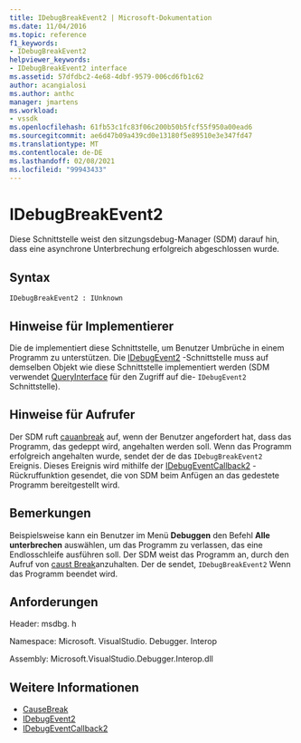 ```yaml
---
title: IDebugBreakEvent2 | Microsoft-Dokumentation
ms.date: 11/04/2016
ms.topic: reference
f1_keywords:
- IDebugBreakEvent2
helpviewer_keywords:
- IDebugBreakEvent2 interface
ms.assetid: 57dfdbc2-4e68-4dbf-9579-006cd6fb1c62
author: acangialosi
ms.author: anthc
manager: jmartens
ms.workload:
- vssdk
ms.openlocfilehash: 61fb53c1fc83f06c200b50b5fcf55f950a00ead6
ms.sourcegitcommit: ae6d47b09a439cd0e13180f5e89510e3e347fd47
ms.translationtype: MT
ms.contentlocale: de-DE
ms.lasthandoff: 02/08/2021
ms.locfileid: "99943433"
---
```

# <a name="idebugbreakevent2"></a>IDebugBreakEvent2
Diese Schnittstelle weist den sitzungsdebug-Manager (SDM) darauf hin, dass eine asynchrone Unterbrechung erfolgreich abgeschlossen wurde.

## <a name="syntax"></a>Syntax

```
IDebugBreakEvent2 : IUnknown
```

## <a name="notes-for-implementers"></a>Hinweise für Implementierer
 Die de implementiert diese Schnittstelle, um Benutzer Umbrüche in einem Programm zu unterstützen. Die [IDebugEvent2](../../../extensibility/debugger/reference/idebugevent2.md) -Schnittstelle muss auf demselben Objekt wie diese Schnittstelle implementiert werden (SDM verwendet [QueryInterface](/cpp/atl/queryinterface) für den Zugriff auf die- `IDebugEvent2` Schnittstelle).

## <a name="notes-for-callers"></a>Hinweise für Aufrufer
 Der SDM ruft [cauanbreak](../../../extensibility/debugger/reference/idebugprogram2-causebreak.md) auf, wenn der Benutzer angefordert hat, dass das Programm, das gedeppt wird, angehalten werden soll. Wenn das Programm erfolgreich angehalten wurde, sendet der de das `IDebugBreakEvent2` Ereignis. Dieses Ereignis wird mithilfe der [IDebugEventCallback2](../../../extensibility/debugger/reference/idebugeventcallback2.md) -Rückruffunktion gesendet, die von SDM beim Anfügen an das gedestete Programm bereitgestellt wird.

## <a name="remarks"></a>Bemerkungen
 Beispielsweise kann ein Benutzer im Menü **Debuggen** den Befehl **Alle unterbrechen** auswählen, um das Programm zu verlassen, das eine Endlosschleife ausführen soll. Der SDM weist das Programm an, durch den Aufruf von [caust Break](../../../extensibility/debugger/reference/idebugprogram2-causebreak.md)anzuhalten. Der de sendet, `IDebugBreakEvent2` Wenn das Programm beendet wird.

## <a name="requirements"></a>Anforderungen
 Header: msdbg. h

 Namespace: Microsoft. VisualStudio. Debugger. Interop

 Assembly: Microsoft.VisualStudio.Debugger.Interop.dll

## <a name="see-also"></a>Weitere Informationen
- [CauseBreak](../../../extensibility/debugger/reference/idebugprogram2-causebreak.md)
- [IDebugEvent2](../../../extensibility/debugger/reference/idebugevent2.md)
- [IDebugEventCallback2](../../../extensibility/debugger/reference/idebugeventcallback2.md)
